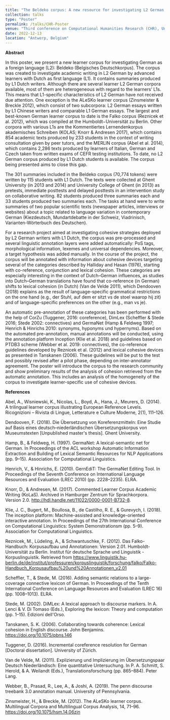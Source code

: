 ```yaml
---
title: "The Beldeko corpus: A new resource for investigating L2 German texts written by L1 Dutch students"
collection: talks
type: "Poster"
permalink: /talks/CHR-Poster
venue: "Third conference on Computational Humanities Research (CHR), University of Antwerp"
date: 2022-12-13
location: "Antwerp, Belgium"
---
```

**Abstract**

In this poster, we present a new learner corpus for investigating German as a foreign language (L2): Beldeko (Belgisches Deutschkorpus). The corpus was created to investigate academic writing in L2 German by advanced learners with Dutch as first language (L1). It contains summaries produced by L1 Dutch writers. Although there are several learner L2 German corpora available, most of them are heterogeneous with regard to the learners’ L1s. This means that L1-specific characteristics of L2 German have not received due attention. One exception is the ALeSKo learner corpus (Zinsmeister & Breckle 2012), which consist of two subcorpora: L2 German essays written by L1 Chinese writers and comparable L1 German essays. The largest and best-known German learner corpus to date is the Falko corpus (Reznicek et al. 2012), which was compiled at the Humboldt−Universität zu Berlin. Other corpora with various L1s are the Kommentiertes Lernendenkorpus akademisches Schreiben (KOLAS; Knorr & Andresen 2017), which contains 854 academic texts produced by 233 students in the context of writing consultation given by peer tutors, and the MERLIN corpus (Abel et al. 2014), which contains 2,286 texts produced by learners of Italian, German and Czech taken from written exams of CEFR testing institutions. To date, no L2 German corpus produced by L1 Dutch students is available. The corpus being presented aims to close this gap. 

The 301 summaries included in the Beldeko corpus (70,774 tokens) were written by 115 students with L1 Dutch. The texts were collected at Ghent University (in 2013 and 2014) and University College of Ghent (in 2013) as pretests, immediate posttests and delayed posttests in an intervention study on collaborative writing. 82 students produced three summaries each and 33 students produced two summaries each. The tasks at hand were to write summaries of two popular scientific texts (newspaper articles, interviews or websites) about a topic related to language variation in contemporary German (Kiezdeutsch, Mundartdebatte in der Schweiz, Viadrinisch, Varianten-Wörterbuch des Deutschen). 

For a research project aimed at investigating cohesive strategies deployed by L2 German writers with L1 Dutch, the corpus was pre-processed and several linguistic annotation layers were added automatically: PoS tags, morphological information, lexemes and universal dependencies. Moreover, a target hypothesis was added manually. In the course of the project, the corpus will be annotated with information about cohesive devices targeting several of the categories described by Halliday and Hasan (1976), starting with co-reference, conjunction and lexical cohesion. These categories are especially interesting in the context of Dutch–German influences, as studies into Dutch–German translations have found that co-reference (in German) shifts to lexical cohesion (in Dutch) (Van de Velde 2011), which Dendooven (2018) explains as the result of language-specific grammatical restrictions on the one hand (e.g., der Stuhl, auf dem er sitzt vs de stoel waarop hij zit) and of language-specific preferences on the other (e.g., man vs je). 

An automatic pre-annotation of these categories has been performed with the help of CorZu (Tuggener, 2016: coreference), DimLex (Scheffler & Stede 2016; Stede 2002: connectives) and GermaNet (Hamp & Feldweg 1997; Henrich & Hinrichs 2010: synonyms, hyponyms und hypernyms). Based on the automated pre-annotation, manual annotations will be conducted, using the annotation platform Inception (Klie et al. 2018) and guidelines based on PTDB3 scheme (Webber et al. 2019: connectives), the co-reference guidelines developed by Reznicek et al. (2012) and lexical cohesive devices as presented in Tanskanen (2006). These guidelines will be put to the test and possibly revised after a pilot phase, depending on inter-annotator agreement. The poster will introduce the corpus to the research community and show preliminary results of the analysis of cohesion retrieved from the automatic annotation. This includes an analysis of the homogeneity of the corpus to investigate learner-specific use of cohesive devices. 

**References**

Abel, A., Wisniewski, K., Nicolas, L., Boyd, A., Hana, J., Meurers, D. (2014). A trilingual learner corpus illustrating European Reference Levels. Ricognizioni – Rivista di Lingue, Letterature e Culture Moderne, 2(1), 111–126. 

Dendooven, F. (2018). Die Übersetzung von Koreferenzmitteln: Eine Studie auf Basis eines deutsch–niederländischen Übersetzungskorpus von Museumstexten [Unpublished master's thesis]. Ghent University. 

Hamp, B., & Feldweg, H. (1997). GermaNet: A lexical-semantic net for German. In Proceedings of the ACL workshop Automatic Information Extraction and Building of Lexical Semantic Resources for NLP Applications (pp. 9–15). Association for Computational Linguistics. 

Henrich, V., & Hinrichs, E. (2010). GernEdiT: The GermaNet Editing Tool. In Proceedings of the Seventh Conference on International Language Resources and Evaluation (LREC 2010) (pp. 2228–2235). ELRA. 

Knorr, D., & Andresen, M. (2017). Commented Learner Corpus Academic Writing (KoLaS). Archived in Hamburger Zentrum für Sprachkorpora. Version 2.0. http://hdl.handle.net/11022/0000-0001-B732-8. 

Klie, J. C., Bugert, M., Boullosa, B., de Castilho, R. E., & Gurevych, I. (2018). The inception platform: Machine-assisted and knowledge-oriented interactive annotation. In Proceedings of the 27th International Conference on Computational Linguistics: System Demonstrationsm (pp. 5–9). Association for Computational Linguistics. 

Reznicek, M., Lüdeling, A., & Schwantuschke, F. (2012). Das Falko-Handbuch: Korpusaufbau und Annotationen: Version 2.01. Humboldt-Universität zu Berlin. Institut für deutsche Sprache und Linguistik - Korpuslinguistik. Retrieved from https://www.linguistik.hu-berlin.de/de/institut/professuren/korpuslinguistik/forschung/falko/Falko-Handbuch_Korpusaufbau%20und%20Annotationen_v2.01 

Scheffler, T., & Stede, M. (2016). Adding semantic relations to a large-coverage connective lexicon of German. In Proceedings of the Tenth International Conference on Language Resources and Evaluation (LREC 16) (pp. 1008–1013). ELRA. 

Stede, M. (2002). DiMLex: A lexical approach to discourse markers. In A. Lenci & V. Di Tomaso (Eds.), Exploring the lexicon: Theory and computation (pp. 1–15). Edizioni dell'Orso. 

Tanskanen, S. K. (2006). Collaborating towards coherence: Lexical cohesion in English discourse. John Benjamins. https://doi.org/10.1075/pbns.146 

Tuggener, D. (2016). Incremental coreference resolution for German [Doctoral dissertation]. University of Zürich. 

Van de Velde, M. (2011). Explizierung und Implizierung im Übersetzungspaar Deutsch Niederländisch: Eine quantitative Untersuchung. In P. A. Schmitt, S. Herold, & A. Weilandt (Eds.), Translationsforschung (pp. 865–884). Peter Lang. 

Webber, B., Prasad, R., Lee, A., & Joshi, A. (2019). The penn discourse treebank 3.0 annotation manual. University of Pennsylvania. 

Zinsmeister, H., & Breckle, M. (2012). The ALeSKo learner corpus. Multilingual Corpora and Multilingual Corpus Analysis, 14, 71–96. https://doi.org/10.1075/hsm.14.06zin 